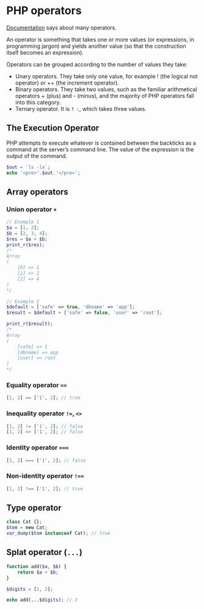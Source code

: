 # PHP operators

[Documentation](https://www.php.net/manual/en/language.operators.php) says about many operators.

An operator is something that takes one or more values (or expressions, in programming jargon) 
and yields another value (so that the construction itself becomes an expression).

Operators can be grouped according to the number of values they take: 

- Unary operators. They take only one value, for example ! (the logical not operator) or ++ (the increment operator). 
- Binary operators. They take two values, such as the familiar arithmetical operators + (plus) and - (minus), and the majority of PHP operators fall into this category.
- Ternary operator. It is `? :`, which takes three values.

## The Execution Operator

PHP attempts to execute whatever is contained between the backticks as a command at the
server’s command line. The value of the expression is the output of the command.

```php
$out = `ls -la`;
echo '<pre>'.$out.'</pre>';
```

## Array operators

### Union operator `+`

```php
// Example 1
$a = [1, 2];
$b = [2, 3, 4];
$res = $a + $b;
print_r($res);
/*
Array
(
    [0] => 1
    [1] => 2
    [2] => 4
)
*/

// Example 2
$default = ['safe' => true, 'dbname' => 'app'];
$result = $default + ['safe' => false, 'user' => 'root'];

print_r($result);
/*
Array
(
    [safe] => 1
    [dbname] => app
    [user] => root
)
*/
```

### Equality operator `==`

```php
[1, 2] == ['1', 2]; // true
```

### Inequality operator `!=`, `<>`

```php
[1, 2] != ['1', 2]; // false
[1, 2] <> ['1', 2]; // false
```

### Identity operator `===`

```php
[1, 2] === ['1', 2]; // false
```

### Non-identity operator `!==`

```php
[1, 2] !== ['1', 2]; // true
```

## Type operator

```php
class Cat {};
$tom = new Cat;
var_dump($tom instanceof Cat); // true
```

## Splat operator (`...`)

```php
function add($a, $b) {
    return $a + $b;
}

$digits = [1, 2];

echo add(...$digits); // 3
```


